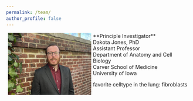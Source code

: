 ```yaml
---
permalink: /team/
author_profile: false
---
```


<img src="../files/dakota photo.jpeg" width="45%" title="Dakota Jones, PhD" align="left" hspace="5">
**Principle Investigator**<br/>
Dakota Jones, PhD<br/>
Assistant Professor<br/>
Department of Anatomy and Cell Biology<br/>
Carver School of Medicine<br/>
University of Iowa<br/>

favorite celltype in the lung: fibroblasts
<br/>
